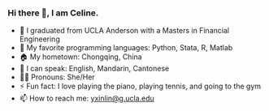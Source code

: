 ### Hi there 👋, I am Celine.

- 🖤 I graduated from UCLA Anderson with a Masters in Financial Engineering
- 🔭 My favorite programming languages: Python, Stata, R, Matlab
- 🏠 My hometown: Chongqing, China
- 📖 I can speak: English, Mandarin, Cantonese
- 🏳️‍🌈 Pronouns: She/Her
- ⚡ Fun fact: I love playing the piano, playing tennis, and going to the gym
- 📫 How to reach me: yxinlin@g.ucla.edu
